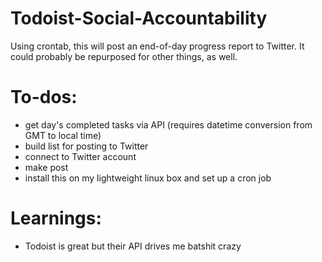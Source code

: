 # Todoist-Social-Accountability
Using crontab, this will post an end-of-day progress report to Twitter. It could probably be repurposed for other things, as well.

# To-dos:
* get day's completed tasks via API (requires datetime conversion from GMT to local time)
* build list for posting to Twitter
* connect to Twitter account
* make post
* install this on my lightweight linux box and set up a cron job

# Learnings:
* Todoist is great but their API drives me batshit crazy
